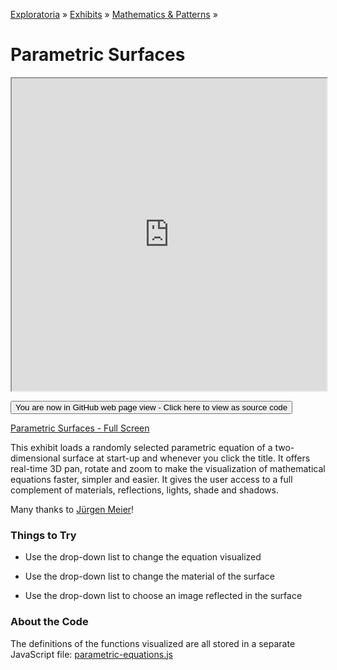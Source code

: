 [Exploratoria]( http://exploratoria.github.io ) &raquo; [Exhibits]( http://exploratoria.github.io/exhibits/ ) &raquo;
[Mathematics & Patterns]( http://exploratoria.github.io/exhibits/mathematics/ ) &raquo;

# Parametric Surfaces

<iframe src=https://exploratoria.github.io/lib/code-edit-view/code-edit-view.html#http://exploratoria.github.io/exhibits/mathematics/parametric-surfaces/parametric-surfaces.html width=100% height=500px></iframe>

<span style="display: none">_View as a web page to see the content of this iframe_</span>

<span style="display: none"> [You are now in GitHub source code view - Click here to view as a web page]( http://exploratoria.github.io/exhibits/mathematics/parametric-surfaces/index.html 'View file as a web page' ) </span>
<input type=button value="You are now in GitHub web page view - Click here to view as source code" onclick="window.location.href='https://github.com/exploratoria/exploratoria.github.io/tree/master/exhibits/mathematics/parametric-surfaces/'" />

[Parametric Surfaces - Full Screen](http://exploratoria.github.io/exhibits/mathematics/parametric-surfaces/parametric-surfaces.html)

This exhibit loads a randomly selected parametric equation of a two-dimensional surface at start-up and whenever you click the title. It offers real-time 3D pan, rotate and zoom to make the visualization of mathematical equations faster, simpler and easier. It gives the user access to a full complement of materials, reflections, lights, shade and shadows.

Many thanks to [Jürgen Meier]( http://www.3d-meier.de/ )!

### Things to Try

* Use the drop-down list to change the equation visualized

* Use the drop-down list to change the material of the surface

* Use the drop-down list to choose an image reflected in the surface 
 
### About the Code

The definitions of the functions visualized are all stored in a separate JavaScript file: [parametric-equations.js](https://github.com/exploratoria/exploratoria.github.io/tree/master/exhibits/mathematics/parametric-surfaces/js/parametric-equations.js)

